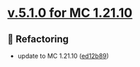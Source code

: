 # [v.5.1.0 for MC 1.21.10](https://github.com/XxRexRaptorxX/MineTraps/compare/v.5.1.0-dev1...v.5.1.0-dev3)

## 🔨 Refactoring

- update to MC 1.21.10 ([ed12b89](https://github.com/XxRexRaptorxX/MineTraps/commit/ed12b8975ec649c9892c572ad69eec354be130bc))

